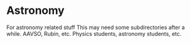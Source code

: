 # Astronomy
For astronomy related stuff
This may need some subdirectories after a while. AAVSO, Rubin, etc. Physics students, astronomy students, etc. 

